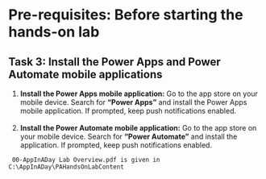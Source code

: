 # Pre-requisites: Before starting the hands-on lab

## Task 3: Install the Power Apps and Power Automate mobile applications

1. **Install the Power Apps mobile application:** Go to the app store on your mobile device. Search for **“Power Apps”** and install the Power Apps mobile application. If prompted, keep push notifications enabled.</br></br>
2. **Install the Power Automate mobile application:** Go to the app store on your mobile device. Search for **“Power Automate”** and install the application. If prompted, keep push notifications enabled.</br>

`` 00-AppInADay Lab Overview.pdf is given in C:\AppInADay\PAHandsOnLabContent``
